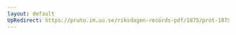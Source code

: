 ```yaml
---
layout: default
UpRedirect: https://pruto.im.uu.se/riksdagen-records-pdf/1875/prot-1875--ak--028/prot-1875--ak--028_016.pdf
---
```

